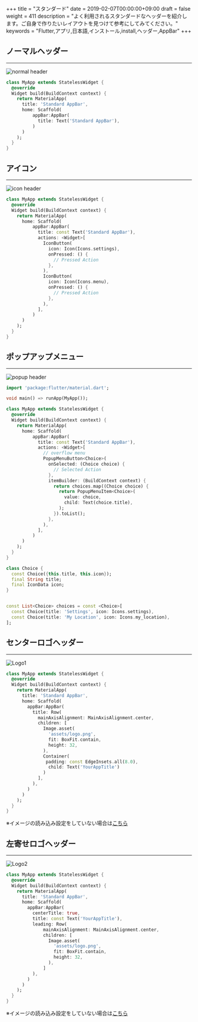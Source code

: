 +++
title = "スタンダード"
date = 2019-02-07T00:00:00+09:00
draft = false
weight = 411
description = "よく利用されるスタンダードなヘッダーを紹介します。ご自身で作りたいレイアウトを見つけて参考にしてみてください。"
keywords = "Flutter,アプリ,日本語,インストール,install,ヘッダー,AppBar"
+++


<span id="n_header"></span>
## ノーマルヘッダー
---

<img src="http://flutter.ctrnost.com/images/layout/header/standard/normal_header.png" style="min-width:300px" alt="normal header" />

```dart
class MyApp extends StatelessWidget {
  @override
  Widget build(BuildContext context) {
    return MaterialApp(
      title: 'Standard AppBar',
      home: Scaffold(
          appBar:AppBar(
            title: Text('Standard AppBar'),
          )
      )
    );
  }
}

```

<span id="icon_header"></span>
## アイコン

---

<img src="http://flutter.ctrnost.com/images/layout/header/standard/icon_header.png" style="min-width:300px" alt="icon header" />

```dart
class MyApp extends StatelessWidget {
  @override
  Widget build(BuildContext context) {
    return MaterialApp(
      home: Scaffold(
          appBar:AppBar(
            title: const Text('Standard AppBar'),
            actions: <Widget>[
              IconButton(
                icon: Icon(Icons.settings),
                onPressed: () {
                  // Pressed Action
                },
              ),
              IconButton(
                icon: Icon(Icons.menu),
                onPressed: () {
                  // Pressed Action
                },
              ),
            ],
          )
      )
    );
  }
}
```

<span id="popup_header"></span>
## ポップアップメニュー

---


<img src="http://flutter.ctrnost.com/images/layout/header/standard/popup_header.png" style="min-width:300px" alt="popup header" />

```dart
import 'package:flutter/material.dart';

void main() => runApp(MyApp());

class MyApp extends StatelessWidget {
  @override
  Widget build(BuildContext context) {
    return MaterialApp(
      home: Scaffold(
          appBar:AppBar(
            title: const Text('Standard AppBar'),
            actions: <Widget>[
              // overflow menu
              PopupMenuButton<Choice>(
                onSelected: (Choice choice) {
                  // Selected Action
                },
                itemBuilder: (BuildContext context) {
                  return choices.map((Choice choice) {
                    return PopupMenuItem<Choice>(
                      value: choice,
                      child: Text(choice.title),
                    );
                  }).toList();
                },
              ),
            ],
          )
      )
    );
  }
}

class Choice {
  const Choice({this.title, this.icon});
  final String title;
  final IconData icon;
}


const List<Choice> choices = const <Choice>[
  const Choice(title: 'Settings', icon: Icons.settings),
  const Choice(title: 'My Location', icon: Icons.my_location),
];
```

<span id="logo_header"></span>
## センターロゴヘッダー

---

<img src="http://flutter.ctrnost.com/images/layout/header/standard/logo_01.png" style="min-width:300px" alt="Logo1" />

```dart
class MyApp extends StatelessWidget {
  @override
  Widget build(BuildContext context) {
    return MaterialApp(
      title: 'Standard AppBar',
      home: Scaffold(
        appBar:AppBar(
          title: Row(
            mainAxisAlignment: MainAxisAlignment.center,
            children: [
              Image.asset(
                'assets/logo.png',
                fit: BoxFit.contain,
                height: 32,
              ),
              Container(
               padding: const EdgeInsets.all(8.0),
                child: Text('YourAppTitle')
              )
            ],
          ),
        )
      )
    );
  }
}
```
※イメージの読み込み設定をしていない場合は[こちら](/settings/)

<span id="logo2_header"></span>
## 左寄せロゴヘッダー

---

<img src="http://flutter.ctrnost.com/images/layout/header/standard/logo_02.png" style="min-width:300px" alt="Logo2" />

```dart
class MyApp extends StatelessWidget {
  @override
  Widget build(BuildContext context) {
    return MaterialApp(
      title: 'Standard AppBar',
      home: Scaffold(
        appBar:AppBar(
          centerTitle: true,
          title: const Text('YourAppTitle'),
          leading: Row(
              mainAxisAlignment: MainAxisAlignment.center,
              children: [
                Image.asset(
                  'assets/logo.png',
                  fit: BoxFit.contain,
                  height: 32,
                ),
              ]
          ),
        )
      )
    );
  }
}
```
※イメージの読み込み設定をしていない場合は[こちら](/settings/)
